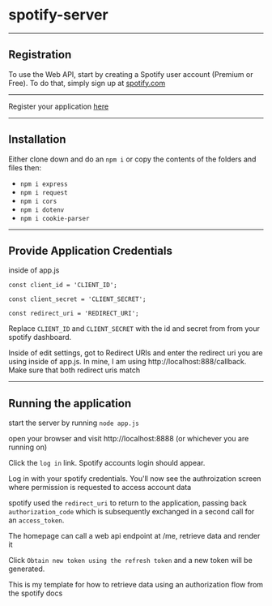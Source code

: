 # spotify-server

***

## Registration

To use the Web API, start by creating a Spotify user account (Premium or Free). To do that, simply sign up at [spotify.com](https://www.spotify.com/us/)

***

Register your application [here](https://developer.spotify.com/documentation/general/guides/authorization/app-settings/)

***

## Installation

Either clone down and do an `npm i` or copy the contents of the folders and files then:

- `npm i express`
- `npm i request`
- `npm i cors`
- `npm i dotenv`
- `npm i cookie-parser`

***

## Provide Application Credentials

inside of app.js

`const client_id = 'CLIENT_ID';`

`const client_secret = 'CLIENT_SECRET';`

`const redirect_uri = 'REDIRECT_URI'; `

Replace `CLIENT_ID` and `CLIENT_SECRET` with the id and secret from from your spotify dashboard.

Inside of edit settings, got to Redirect URIs and enter the redirect uri you are using inside of app.js. In mine, I am using http://localhost:888/callback. Make sure that both redirect uris match

***

## Running the application

start the server by running `node app.js`

open your browser and visit http://localhost:8888 (or whichever you are running on)

Click the `log in` link. Spotify accounts login should appear.

Log in with your spotify credentials. You'll now see the authroization screen where permission is requested to access account data

spotify used the `redirect_uri` to return to the application, passing back `authorization_code` which is subsequently exchanged in a second call for an `access_token`.

The homepage can call a web api endpoint at /me, retrieve data and render it

Click `Obtain new token using the refresh token` and a new token will be generated.

This is my template for how to retrieve data using an authorization flow from the spotify docs
